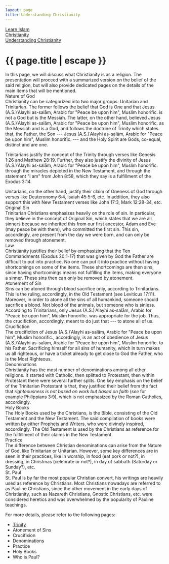 ```yaml
---
layout: page
title: Understanding Christianity
---
```

<div class="title-header">
    <div class="path parents">
        <a class="ptext" href="/index.html">Learn Islam</a>
    </div>
    <div class="path parents">
        <a class="ptext" href="/pages/christianity.html">Christianity</a>
    </div>
    <div class="path children">
        <a class="ctext" href="/pages/christianity/understanding-christianity.html">Understanding Christianity</a>
    </div>
</div>
<h1 class="post-title">{{ page.title | escape }}</h1>
In this page, we will discuss what Christianity is as a religion. The presentation will proceed with a summarized version on the belief of the said religion, but will also provide dedicated pages on the details of the main items that will be mentioned.
<div class="section-wrapper">
    <span class="section-label">Nature of God</span>
</div>
<div class="with-top-border">    
Christianity can be categorized into two major groups: Unitarian and Trinitarian. The former follows the belief that God is 
One and that Jesus <span class="tooltip">(A.S.)<span class="tooltiptext">ʿAlayhi as-salām, Arabic for "Peace be upon him", Muslim honorific.</span></span> is not a God but is the Messiah. The latter, on the other hand, believed Jesus <span class="tooltip">(A.S.)<span class="tooltiptext">ʿAlayhi as-salām, Arabic for "Peace be upon him", Muslim honorific.</span></span> as the Messiah
and is a God, and follows the doctrine of Trinity which states that, the Father, the Son --- Jesus <span class="tooltip">(A.S.)<span class="tooltiptext">ʿAlayhi as-salām, Arabic for "Peace be upon him", Muslim honorific.</span></span> --- and the Holy Spirit are Gods, co-equal, distinct and are one.
<p>
Trinitarians justify the concept of the Trinity through verses like Genesis 1:26 and Matthew 28:19. Further, they also justify the divinity of Jesus <span class="tooltip">(A.S.)<span class="tooltiptext">ʿAlayhi as-salām, Arabic for "Peace be upon him", Muslim honorific.</span></span> through the miracles depicted in the New Testament, and through the statement "I am" from John 8:58, which they say is a fulfillment of the Exodus 3:14.
</p>
Unitarians, on the other hand, justify their claim of Oneness of God through verses like Deuteronomy 6:4, Isaiah 45:5-6, etc. In addition, they also support this with New Testament verses like John 17:3, Mark 12:28-34, etc.
</div>
<div class="section-wrapper">
    <span class="section-label">Original Sin</span>
</div>
<div class="with-top-border">    
Trinitarian Christians emphasizes heavily on the role of sin. In particular, they believe in the concept of Original Sin, which states that we are all sinners because we inherited this from our first ancestor, Adam and Eve (may peace be with them), who committed the first sin. This sin, accordingly, are present from the day we were born, and can only be removed through atonement.
</div>
<div class="section-wrapper">
    <span class="section-label">Law</span>
</div>
<div class="with-top-border">
Christianity justifies their belief by emphasizing that the Ten Commandments (Exodus 20:1-17) that was given by God the Father are difficult to put into practice. No one can put it into practice without having shortcomings on some of the items. These shortcomings are then sins, since having shortcomings means not fulfilling the items, making everyone a sinner. These sins then can only be removed by atonement.
</div>
<div class="section-wrapper">
    <span class="section-label">Atonement of Sin</span>
</div>
<div class="with-top-border">    
Sins can be atoned through blood sacrifice only, according to Trinitarians. This is the ruling, accordingly, in the Old Testament (see Leviticus 17:11). Moreover, in order to atone all the sins of all humankind, someone should sacrifice a blood. Not blood of the animals, but someone who is sinless. According to Trinitarians, only Jesus <span class="tooltip">(A.S.)<span class="tooltiptext">ʿAlayhi as-salām, Arabic for "Peace be upon him", Muslim honorific.</span></span> was appropriate for the job. Thus, the crucifiction, accordingly, meant to do just that --- to atone all of us.
</div>
<div class="section-wrapper">
    <span class="section-label">Crucifiction</span>
</div>
<div class="with-top-border">   
The crucifiction of Jesus <span class="tooltip">(A.S.)<span class="tooltiptext">ʿAlayhi as-salām, Arabic for "Peace be upon him", Muslim honorific.</span></span>, accordingly, is an act of obedience of Jesus <span class="tooltip">(A.S.)<span class="tooltiptext">ʿAlayhi as-salām, Arabic for "Peace be upon him", Muslim honorific.</span></span> to his Father. Sacrificing himself for all sins of humanity, which in turn makes us all righteous, or have a ticket already to get close to God the Father, who is the Most Righteous.
</div>
<div class="section-wrapper">
    <span class="section-label">Denominations</span>
</div>
<div class="with-top-border">   
Christianity has the most number of denominations among all other religions. It started with Catholic, then splitted to Protestant, then within Protestant there were several further splits. One key emphasis on the belief of the Trinitarian Protestant is that, they justified their belief from the fact that <i>righteousness is not based on work but based on faith</i> (<i>see</i> for example Philippians 3:9), which is not emphasized by the Roman Catholics, accordingly.
</div>
<div class="section-wrapper">
    <span class="section-label">Holy Books</span>
</div>
<div class="with-top-border">   
The Holy Books used by the Christians, is the Bible, consisting of the Old Testament and the New Testament. The said compilation of books were written by either Prophets and Writers, who were divinely inspired, accordingly. The Old Testament is used by the Christians as reference for the fulfillment of their claims in the New Testament.
</div>
<div class="section-wrapper">
    <span class="section-label">Practice</span>
</div>
<div class="with-top-border">   
The difference between Christian denominations can arise from the Nature of God, like Trinitarian or Unitarian. However, some key differences are in seen in their practices, like in worship, in food (eat pork or not?), in dressing, in Christmas (celebrate or not?), in day of sabbath (Saturday or Sunday?), etc.
</div>
<div class="section-wrapper">
    <span class="section-label">St. Paul</span>
</div>
<div class="with-top-border">   
St. Paul is by far the most popular Christian convert, his writings are heavily used as reference by Christians. Most Christians nowadays are referred to as Pauline Christians, since the other movement in the early days of Christianity, such as Nazareth Christians, Gnostic Christians, etc. were considered heretics and was overwhelmed by the popularity of Pauline teachings.
</div>

<p>
For more details, please refer to the following pages:
</p>
<ul>
    <li><span><a href="/pages/christianity/trinity.html">Trinity</a></span></li>
    <li><span>Atonement of Sins</span></li>
    <li><span>Crucifixion</span></li>
    <li><span>Denominations</span></li>
    <li><span>Practice</span></li>
    <li><span>Holy Books</span></li>
    <li><span>Who is Paul?</span></li>
</ul>
